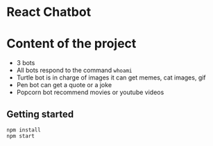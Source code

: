 # React Chatbot

# Content of the project
- 3 bots
- All bots respond to the command `whoami`
- Turtle bot is in charge of images it can get memes, cat images, gif
- Pen bot can get a quote or a joke
- Popcorn bot recommend movies or youtube videos

## Getting started

```
npm install
npm start
```
